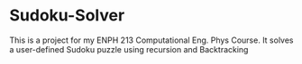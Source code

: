 # Sudoku-Solver
This is a project for my ENPH 213 Computational Eng. Phys Course. It solves a user-defined Sudoku puzzle using recursion and Backtracking
